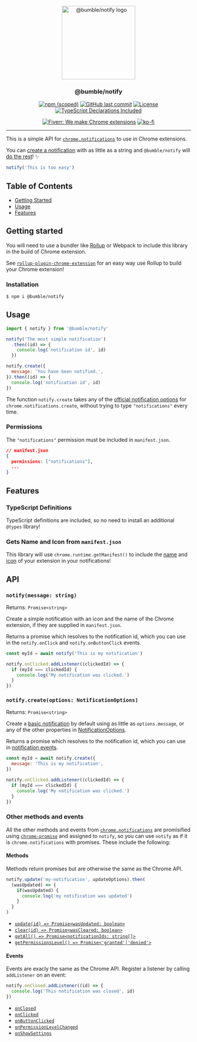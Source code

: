 <!--
Template tags: 
bumble-org
notify
@bumble
https://imgur.com/0lQYbgT.png
-->

<p align="center">
  <a href="https: //github.com/bumble-org/notify" rel="noopener">
  <img width=200px height=200px src="https://imgur.com/0lQYbgT.png" alt="@bumble/notify logo"></a>
</p>

<h3 align="center">@bumble/notify</h3>


<div align="center">

[![npm (scoped)](https://img.shields.io/npm/v/@bumble/notify.svg)](https://www.npmjs.com/package/${}/notify)
[![GitHub last commit](https://img.shields.io/github/last-commit/bumble-org/notify.svg)](https://github.com/bumble-org/notify)
[![License](https://img.shields.io/badge/license-MIT-blue.svg)](/LICENSE)
[![TypeScript Declarations Included](https://img.shields.io/badge/types-TypeScript-informational)](#typescript)

</div>

<div align="center">

[![Fiverr: We make Chrome extensions](https://img.shields.io/badge/Fiverr%20-We%20make%20Chrome%20extensions-brightgreen.svg)](https://www.fiverr.com/jacksteam)
[![ko-fi](https://img.shields.io/badge/ko--fi-Buy%20me%20a%20coffee-ff5d5b)](https://ko-fi.com/K3K1QNTF)

</div>

---

This is a simple API for [`chrome.notifications`](https://developer.chrome.com/extensions/notifications) to use in Chrome extensions.


You can [create a notification](#usage) with as little as a string and `@bumble/notify` will [do the rest](#manifest)! ✨

```javascript
notify('This is too easy')
```

## Table of Contents

- [Getting Started](#getting_started)
- [Usage](#usage)
- [Features](#features)

## Getting started <a name = "getting_started"></a>

You will need to use a bundler like [Rollup](https://rollupjs.org/guide/en/) or Webpack to include this library in the build of Chrome extension. 

See [`rollup-plugin-chrome-extension`](https://github.com/@bumble/rollup-plugin-chrome-extension) for an easy way use Rollup to build your Chrome extension!

### Installation

```sh
$ npm i @bumble/notify
```

## Usage <a name = "usage"></a>

```javascript
import { notify } from '@bumble/notify'

notify('The most simple notification')
  .then((id) => {
    console.log('notification id', id)
  })

notify.create({
  message: 'You have been notified.',
}).then((id) => {
  console.log('notification id', id)
})
```

The function `notify.create` takes any of the [official notification options](https://developer.chrome.com/extensions/notifications#type-NotificationOptions) for `chrome.notifications.create`, without trying to type `"notifications"` every time.

### Permissions

The `"notifications"` permission must be included in `manifest.json`.

```json
// manifest.json
{
  permissions: ["notifications"],
  ...
}
```

## Features <a name = "features"></a>

### TypeScript Definitions <a name = "typescript"></a>

TypeScript definitions are included, so no need to install an additional `@types` library!

### Gets Name and Icon from `manifest.json` <a name = "manifest"></a>

This library will use `chrome.runtime.getManifest()` to include the [name](https://developer.chrome.com/extensions/manifest/name#name) and [icon](https://developer.chrome.com/extensions/manifest/icons) of your extension in your notifications!

## API <a name = "api"></a>

### `notify(message: string)`

Returns: `Promise<string>`

Create a simple notification with an icon and the name of the Chrome extension, if they are supplied in `manifest.json`.

Returns a promise which resolves to the notification id, which you can use in the `notify.onClick` and `notify.onButtonClick` events.

```javascript
const myId = await notify('This is my notification')

notify.onClicked.addListener((clickedId) => {
  if (myId === clickedId) {
    console.log('My notification was clicked.')
  }
})
```

### `notify.create(options: NotificationOptions)`

Returns: `Promise<string>`

Create a [basic notification](https://developer.chrome.com/extensions/notifications#type-TemplateType) by default using as little as `options.message`, or any of the other properties in [NotificationOptions](https://developer.chrome.com/extensions/notifications#type-NotificationOptions).

Returns a promise which resolves to the notification id, which you can use in [notification events](#api-events).

```javascript
const myId = await notify.create({
  message: 'This is my notification',
})

notify.onClicked.addListener((clickedId) => {
  if (myId === clickedId) {
    console.log('My notification was clicked.')
  }
})
```

### Other methods and events

All the other methods and events from [`chrome.notifications`](https://developer.chrome.com/extensions/notifications) are promisified using [`chrome-promise`](https://github.com/tfoxy/chrome-promise) and assigned to `notify`, so you can use `notify` as if it is `chrome.notifications` with promises. These include the following:

#### Methods <a name = "api-methods"></a>

Methods return promises but are otherwise the same as the Chrome API.

```javascript
notify.update('my-notification', updateOptions).then(
  (wasUpdated) => {
    if(wasUpdated) {
      console.log('my notification was updated')
    }
  }
)
```

- [`update(id) => Promise<wasUpdated: boolean>`](https://developer.chrome.com/extensions/notifications#method-update)
- [`clear(id) => Promise<wasCleared: boolean>`](https://developer.chrome.com/extensions/notifications#method-clear)
- [`getAll() => Promise<notificationIds: string[]>`](https://developer.chrome.com/extensions/notifications#method-getAll)
- [`getPermissionsLevel() => Promise<'granted'|'denied'>`](https://developer.chrome.com/extensions/notifications#method-getPermissionLevel)

#### Events <a name = "api-events"></a>

Events are exacly the same as the Chrome API. Register a listener by calling `addListener` on an event:

```javascript
notify.onClosed.addListener((id) => {
  console.log('This notification was closed', id)
})
```

- [`onClosed`](https://developer.chrome.com/extensions/notifications#event-onClosed)
- [`onClicked`](https://developer.chrome.com/extensions/notifications#event-onClicked)
- [`onButtonClicked`](https://developer.chrome.com/extensions/notifications#event-onButtonClicked)
- [`onPermissionLevelChanged`](https://developer.chrome.com/extensions/notifications#event-onPermissionLevelChanged)
- [`onShowSettings`](https://developer.chrome.com/extensions/notifications#event-onShowSettings)